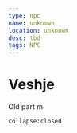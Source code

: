 ```yaml
---
type: npc
name: unknown
location: unknown
desc: tbd
tags: NPC
---
```


# Veshje 

Old part m
```ad-ooc
collapse:closed
```